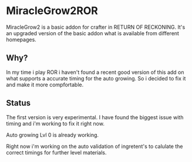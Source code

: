 # MiracleGrow2ROR
MiracleGrow2 is a basic addon for crafter in RETURN OF RECKONING.
It's an upgraded version of the basic addon what is available from different homepages.

## Why?
In my time i play ROR i haven't found a recent good version of this add on what supports a accurate timing for the auto growing.
So i decided to fix it and make it more compfortable.

## Status
The first version is very experimental.
I have found the biggest issue with timing and i'm working to fix it right now.

Auto growing Lvl 0 is already working. 

Right now i'm working on the auto validation of ingretent's to calulate the correct timings for further level materials.


